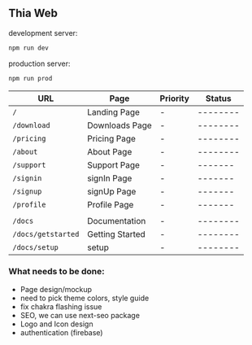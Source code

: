 ## Thia Web

development server:

```bash
npm run dev
```

production server:

```bash
npm run prod
```

| URL | Page | Priority | Status |  
| ------------- | ------------- | -------- | --------|
| `/` | Landing Page | - | --------|
| `/download` | Downloads Page | - | --------|
| `/pricing` | Pricing Page | - | --------|
| `/about` | About Page | - | --------|
| `/support` | Support Page  | - | -------|
| `/signin` | signIn Page  | - | -------|
| `/signup` | signUp Page  | - | -------|
| `/profile` | Profile Page  | - | -------|
| | | |
| `/docs`| Documentation |-   | --------|
| `/docs/getstarted`| Getting Started | -   | --------|
| `/docs/setup`| setup | -   | --------|

### What needs to be done:
- Page design/mockup
- need to pick theme colors, style guide
- fix chakra flashing issue
- SEO, we can use next-seo package
- Logo and Icon design
- authentication (firebase)
